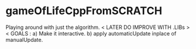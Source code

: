 # gameOfLifeCppFromSCRATCH
Playing around with just the algorithm.
< LATER DO IMPROVE WITH .LIBs >
< GOALS : a) Make it interactive.
          b) apply automaticUpdate inplace of manualUpdate.
